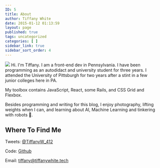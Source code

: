 ```yaml
---
ID: 5
title: About
author: Tiffany White
date: 2015-01-12 01:13:59
layout: page
published: true
tags: uncategorized
categories: [ ]
sidebar_link: true
sidebar_sort_order: 4
---
```



<img src="https://res.cloudinary.com/twhiteblog/image/upload/c_scale,q_auto:good,w_942/v1536476002/Profile%20Photos/IMG_4148.jpg"> Hi. I'm Tiffany. I am a front-end dev in Pennsylvania. I have been programming as an autodidact and university student for three years. I attended the University of Pittsburgh for two years after a stint in a few junior colleges here in PA.

My toolbox contains JavaScript, React, some Rails, and CSS Grid and Flexbox.

Besides programming and writing for this blog, I enjoy photography, lifting weights when I can, and learning about AI, Machine Learning and tinkering with robots 🤖.

## Where To Find Me


Tweets: <a href="https://twitter.com/TiffanyW_412" rel="me">@TiffanyW_412</a>

Code: <a href="https://github.com/twhite96" rel="me">Github</a>

Email: <a href="mailto:tiffany@tiffanywhite.tech" rel="me">tiffany@tiffanywhite.tech</a>
